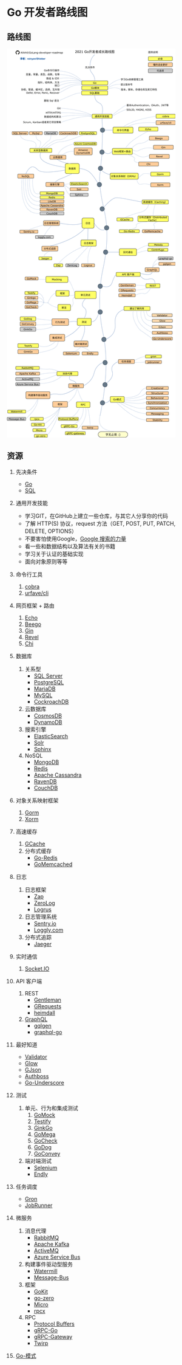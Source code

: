 # Go 开发者路线图

## 路线图

![Roadmap](../static/golang-developer-roadmap-zh-CN.png)

## 资源

1. 先决条件

    - [Go](https://golangbot.com/)
    - [SQL](https://www.w3schools.com/sql/default.asp)

2. 通用开发技能

    - 学习GIT，在GitHub上建立一些仓库，与其它人分享你的代码
    - 了解 HTTP(S) 协议，request 方法（GET, POST, PUT, PATCH, DELETE, OPTIONS）
    - 不要害怕使用Google，[Google 搜索的力量](http://www.powersearchingwithgoogle.com/)
    - 看一些和数据结构以及算法有关的书籍
    - 学习关于认证的基础实现
    - 面向对象原则等等

3. 命令行工具
    1. [cobra](https://github.com/spf13/cobra)
    2. [urfave/cli](https://github.com/urfave/cli)

4. 网页框架 + 路由

    1. [Echo](https://github.com/labstack/echo)
    2. [Beego](https://github.com/astaxie/beego)
    3. [Gin](https://github.com/gin-gonic/gin)
    4. [Revel](https://github.com/revel/revel)
    5. [Chi](https://github.com/go-chi/chi)

5. 数据库

    1. 关系型
        - [SQL Server](https://www.microsoft.com/en-us/sql-server/sql-server-2017)
        - [PostgreSQL](https://www.postgresql.org/)
        - [MariaDB](https://mariadb.org/)
        - [MySQL](https://www.mysql.com/)
        - [CockroachDB](https://www.cockroachlabs.com/)
    2. 云数据库
        - [CosmosDB](https://docs.microsoft.com/en-us/azure/cosmos-db)
        - [DynamoDB](https://aws.amazon.com/dynamodb/)
    3. 搜索引擎
        - [ElasticSearch](https://www.elastic.co/)
        - [Solr](http://lucene.apache.org/solr/)
        - [Sphinx](http://sphinxsearch.com/)
    4. NoSQL
        - [MongoDB](https://www.mongodb.com/)
        - [Redis](https://redis.io/)
        - [Apache Cassandra](http://cassandra.apache.org/)
        - [RavenDB](https://github.com/ravendb/ravendb)
        - [CouchDB](http://couchdb.apache.org/)

6. 对象关系映射框架

    1. [Gorm](https://github.com/jinzhu/gorm)
    2. [Xorm](https://github.com/go-xorm/xorm)

7. 高速缓存

    1. [GCache](https://github.com/bluele/gcache)
    2. 分布式缓存
        - [Go-Redis](https://github.com/go-redis/redis)
        - [GoMemcached](https://github.com/bradfitz/gomemcache)

8. 日志

    1. 日志框架
        - [Zap](https://github.com/uber-go/zap)
        - [ZeroLog](https://github.com/rs/zerolog)
        - [Logrus](https://github.com/sirupsen/logrus)
    2. 日志管理系统
        - [Sentry.io](http://sentry.io)
        - [Loggly.com](https://loggly.com)
    3. 分布式追踪
        - [Jaeger](https://www.jaegertracing.io/)

9. 实时通信
    1. [Socket.IO](https://socket.io/)

10. API 客户端

    1. REST
        - [Gentleman](https://github.com/h2non/gentleman)
        - [GRequests](https://github.com/kennethreitz/grequests)
        - [heimdall](https://github.com/heimdal/heimdal)
    2. [GraphQL](https://graphql.org/)
        - [gqlgen](https://github.com/99designs/gqlgen)
        - [graphql-go](https://github.com/graph-gophers/graphql-go)

11. 最好知道

    - [Validator](https://github.com/chriso/validator.js/)
    - [Glow](https://github.com/pytorch/glow)
    - [GJson](https://github.com/tidwall/gjson)
    - [Authboss](https://github.com/volatiletech/authboss)
    - [Go-Underscore](https://github.com/ahl5esoft/golang-underscore)

12. 测试

    1. 单元、行为和集成测试
        1. [GoMock](https://github.com/golang/mock)
        2. [Testify](https://github.com/stretchr/testify)
        3. [GinkGo](https://github.com/onsi/ginkgo)
        4. [GoMega](https://github.com/onsi/gomega)
        5. [GoCheck](https://github.com/go-check/check)
        6. [GoDog](https://github.com/DATA-DOG/godog)
        7. [GoConvey](https://github.com/smartystreets/goconvey)
    2. 端对端测试
        - [Selenium](https://github.com/tebeka/selenium)
        - [Endly](https://github.com/viant/endly)

13. 任务调度

    - [Gron](https://github.com/roylee0704/gron)
    - [JobRunner](https://github.com/bamzi/jobrunner)

14. 微服务

    1. 消息代理
        - [RabbitMQ](https://www.rabbitmq.com/tutorials/tutorial-one-go.html)
        - [Apache Kafka](https://kafka.apache.org/)
        - [ActiveMQ](https://github.com/apache/activemq)
        - [Azure Service Bus](https://docs.microsoft.com/en-us/azure/service-bus-messaging/service-bus-messaging-overview)
    2. 构建事件驱动型服务
        - [Watermill](https://github.com/ThreeDotsLabs/watermill)
        - [Message-Bus](https://github.com/vardius/message-bus)
    3. 框架
        - [GoKit](https://github.com/go-kit/kit)
        - [go-zero](https://github.com/tal-tech/go-zero)
        - [Micro](https://github.com/micro/go-micro)
        - [rpcx](https://github.com/smallnest/rpcx)
    4. RPC
        - [Protocol Buffers](https://github.com/protocolbuffers/protobuf)
        - [gRPC-Go](https://github.com/grpc/grpc-go)
        - [gRPC-Gateway](https://github.com/grpc-ecosystem/grpc-gateway)
        - [Twirp](https://github.com/twitchtv/twirp)

15. [Go-模式](https://github.com/tmrts/go-patterns)


